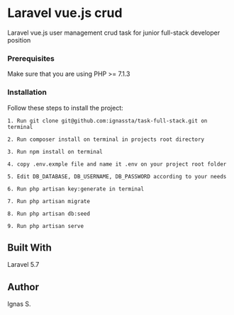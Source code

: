 # Laravel vue.js crud

Laravel vue.js user management crud task for junior full-stack developer position

### Prerequisites

Make sure that you are using PHP >= 7.1.3

### Installation

Follow these steps to install the project:

```
1. Run git clone git@github.com:ignassta/task-full-stack.git on terminal
```
```
2. Run composer install on terminal in projects root directory
```
```
3. Run npm install on terminal
```
```
4. copy .env.exmple file and name it .env on your project root folder
```
```
5. Edit DB_DATABASE, DB_USERNAME, DB_PASSWORD according to your needs
```
```
6. Run php artisan key:generate in terminal
```
```
7. Run php artisan migrate
```
```
8. Run php artisan db:seed
```
```
9. Run php artisan serve
```

## Built With

Laravel 5.7

## Author

Ignas S.





